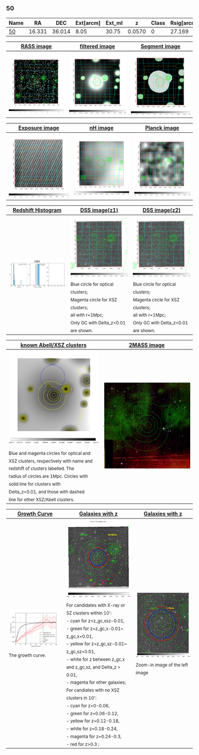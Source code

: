 <div STYLE="page-break-after: always;"></div>

### 50

|Name          |RA          |DEC      | Ext[arcm] | Ext_ml | z    | Class| Rsig[arcmin] | CRsig[c/s] | CR500[c/s] | R500[Mpc] |L500[erg/s]|F500[erg/s/cm^2]| M500[Msun]|Tx[keV]|beta|GC(XSZ,Delta_z<0.01)| GC(OPT,Delta_z<0.01)|GC|alias|
|--------------|------------|------------|---|---|-----------|--------|------|------|----|----|----|----|----|----|----|----|----|----|---|
|[50](script/50.md)     | 16.331       | 36.014       | 8.05    | 30.75   | 0.0570 | 0   | 27.169 |0.195 |0.177 |0.702 |2.355e+43 |3.034e-12 |1.041e+14 |2.234 |0.608 |-, |-, |-, |t393|

|[RASS image](../image/50/50_img.pdf)|[filtered image](../image/50/50_fil.pdf)|[Segment image](../image/50/50_seg.pdf)|
|-------------------|--------------------|-------------------|
| <img src="../image/50/50_img.png" width="300">  | <img src="../image/50/50_fil.png" width="300">   | <img src="../image/50/50_seg.png" width="300">  |

|[Exposure image](../image/50/50_mex.pdf)| [nH image](../image/50/50_nh.pdf)| [Planck image](../image/50/50_p.pdf)|
|-------------------|--------------------|-------------------|
|<img src="../image/50/50_mex.png" width="300">   | <img src="../image/50/50_nh.png" width="300">    | <img src="../image/50/50_p.png" width="300"> |

|[Redshift Histogram](../image/50/50_zg.pdf) | [DSS image(z1)](../image/50/50_dss_z1.pdf)      |  [DSS image(z2)](../image/50/50_dss_z2.pdf)    |
|-------------------|--------------------|-------------------|
|<img src="../image/50/50_zg.png" width="300"> |<img src="../image/50/50_dss_z1.png" width="300"> <sub><br>Blue circle for optical clusters; <br>Magenta circle for XSZ clusters; <br>all with r=1Mpc; <br>Only GC with Delta_z<0.01 are shown. </sub>| <img src="../image/50/50_dss_z2.png" width="300"><sub><br>Blue circle for optical clusters; <br>Magenta circle for XSZ clusters; <br>all with r=1Mpc; <br>Only GC with Delta_z<0.01 are shown. </sub> |

|[known Abell/XSZ clusters](../image/50/50_m.pdf) | [2MASS image](../image/50/50_2mass.pdf)      |
|-------------------|-------------------|
|<img src=../image/50/50_m.png width="300"> <sub><br>Blue and magenta circles for optical and <br>XSZ clusters, respectively with name and <br>redshift of clusters labelled. The <br>radius of circles are 1Mpc. Circles with <br>solid line for clusters with <br>Delta_z<0.01, and those with dashed <br>line for other XSZ/Abell clusters.        </sub>|<img src="../image/50/50_2mass.png" width="300">  |

|[Growth Curve](../image/50/50_gca_all.png) |[Galaxies with z](../image/50/50_opt_ned.pdf) |[Galaxies with z](../image/50/50_opt_ned_zoom.pdf) |
|-------------------|-------------------|-------------------|
| <img src="../image/50/50_gca_all.png" width="300"> <sub><br>The growth curve.</sub>| <img src=../image/50/50_opt_ned.png width="300"> <br><sub> For candidates with X-ray or SZ clusters within 10': <br> - cyan for z<z_gc,xsz-0.01, <br> - green for z=z_gc,x-0.01~ z_gc,x+0.01, <br> - yellow for z=z_gc,sz-0.01~ z_gc,sz+0.01, <br> - white for z between z_gc,x and z_gc,sz, and Delta_z > 0.01, <br> - magenta for other galaxies; <br>For candiates with no XSZ clusters in 10': <br> - cyan for z=0-0.06, <br> - green for z=0.06-0.12, <br> - yellow for z=0.12-0.18, <br> - white for z=0.18-0.24, <br> - magenta for z=0.24-0.3, <br> - red for z>0.3 ;  </sub>|<img src=../image/50/50_opt_ned_zoom.png width="300">  <br><sub> Zoom-in image of the left image</sub>|





